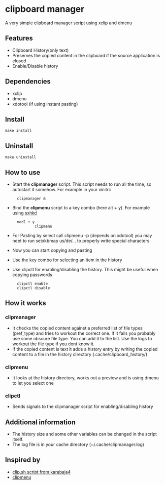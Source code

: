 # clipboard manager
A very simple clipboard manager script using xclip and dmenu

## Features
* Clipboard History(only text)
* Preserves the copied content in the clipboard if the source application is closed
* Enable/Disable history

## Dependencies
* xclip
* dmenu
* xdotool (if using instant pasting)
## Install
    make install

## Uninstall
    make uninstall

## How to use
* Start the **clipmanager** script. This script needs to run all the time, so autostart it somehow. For example in your xinitrc

        clipmanager &
* Bind the **clipmenu** script to a key combo (here alt + y). For example using [sxhkd](https://github.com/baskerville/sxhkd)

        mod1 + y
                clipmenu
* For Pasting by select call clipmenu -p (depends on xdotool) you may neet to run setxkbmap us/de/... to properly write special characters  
* Now you can start copying and pasting
* Use the key combo for selecting an item in the history
* Use clipctl for enabling/disabling the history. This might be useful when copying passwords

        clipctl enable
        clipctl disable

## How it works
### clipmanager
* It checks the copied content against a preferred list of file types (pref_type) and tries to workout the correct one. If it fails you probably use some obscure file type. You can add it to the list. Use the logs to workout the file type if you dont know it.
* If the copied content is text it adds a history entry by writing the copied content to a file in the history directory (.cache/clipboard_history/)
### clipmenu
* It looks at the history directory, works out a preview and is using dmenu to let you select one
### clipctl
* Sends signals to the clipmanager script for enabling/disabling history

## Additional information
* The history size and some other variables can be changed in the script itself.
* The log file is in your cache directory (~/.cache/clipmanager.log)

## Inspired by
* [clip.sh script from karabaja4](https://github.com/karabaja4/arch/blob/master/scripts/clip.sh)
* [clipmenu](https://github.com/cdown/clipmenu)
